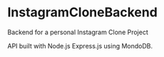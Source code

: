 # InstagramCloneBackend
Backend for a personal Instagram Clone Project


API built with Node.js Express.js using MondoDB.
